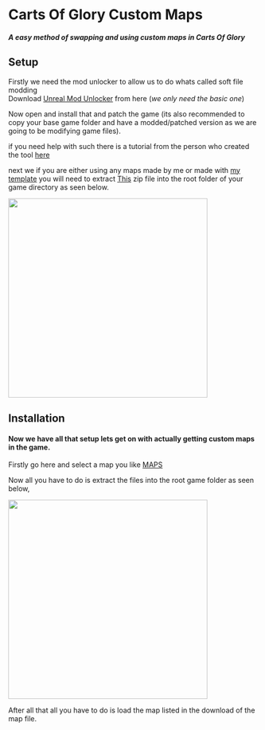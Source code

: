 # Carts Of Glory Custom Maps
#### *A easy method of swapping and using custom maps in Carts Of Glory*


## Setup

Firstly we need the mod unlocker to allow us to do whats called soft file modding \
Download [Unreal Mod Unlocker](https://illusory.dev/) from here (*we only need the basic one*)

Now open and install that and patch the game (its also recommended to copy your base game folder and have a modded/patched version as we are going to be modifying game files).

if you need help with such there is a tutorial from the person who created the tool [here](https://youtube.com/clip/UgkxVNSm7LoOvsfQQ9WrVq44upcBOC5C98qe?si=ZRh0zl8izbs3HFVM)


next we if you are either using any maps made by me or made with [my template](https://github.com/l-S4M-l/Carts-Of-Glory-Custom-Maps/blob/main/Example%20Project.zip) you will need to extract [This](https://github.com/l-S4M-l/Carts-Of-Glory-Custom-Maps/blob/main/Engine.zip) zip file into the root folder of your game directory as seen below.

<img src="https://images2.imgbox.com/90/35/swF1lFpI_o.png" width="400px">

## Installation
#### Now we have all that setup lets get on with actually getting custom maps in the game.

Firstly go here and select a map you like [MAPS](https://github.com/l-S4M-l/Carts-Of-Glory-Custom-Maps/blob/main/Maps/Map%20List.MD)

Now all you have to do is extract the files into the root game folder as seen below,

<img src="https://images2.imgbox.com/62/74/MF3mYSTy_o.png" width="400px">


After all that all you have to do is load the map listed in the download of the map file.
